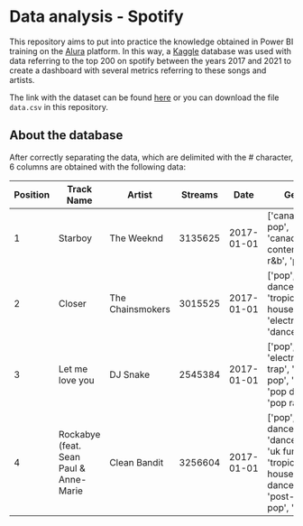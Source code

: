 # Data analysis - Spotify

This repository aims to put into practice the knowledge obtained in Power BI training on the [Alura](https://www.alura.com.br/) platform. In this way, a [Kaggle](https://www.kaggle.com/) database was used with data referring to the top 200 on spotify between the years 2017 and 2021 to create a dashboard with several metrics referring to these songs and artists. 

The link with the dataset can be found [here](https://www.kaggle.com/datasets/ivannatarov/spotify-daily-top-200-songs-with-genres-20172021) or you can download the file `data.csv` in this repository.

## About the database

After correctly separating the data, which are delimited with the # character, 6 columns are obtained with the following data:

Position   | Track Name                             |Artist           |Streams|Date      |Genre
---------  | ---------------------------------------|-----------------|-------|----------|--------
1          | Starboy                                |The Weeknd       |3135625|2017-01-01|['canadian pop', 'canadian contemporary r&b', 'pop']
2          | Closer                                 |The Chainsmokers |3015525|2017-01-01|['pop', 'pop dance', 'tropical house', 'edm', 'electropop', 'dance pop']
3          | Let me love you                        |DJ Snake         |2545384|2017-01-01|['pop', 'electronic trap', 'dance pop', 'edm', 'pop dance', 'pop rap']
4          | Rockabye (feat. Sean Paul & Anne-Marie |Clean Bandit     |3256604|2017-01-01|['pop', 'uk dance', 'dance pop', 'uk funky', 'tropical house', 'pop dance', 'post-teen pop', 'edm']

